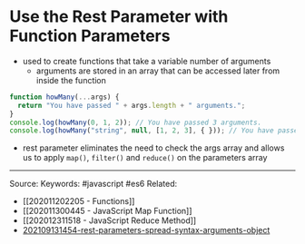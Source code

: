 # Use the Rest Parameter with Function Parameters
- used to create functions that take a variable number of arguments
	- arguments are stored in an array that can be accessed later from inside the function

```js
function howMany(...args) {
  return "You have passed " + args.length + " arguments.";
}
console.log(howMany(0, 1, 2)); // You have passed 3 arguments.
console.log(howMany("string", null, [1, 2, 3], { })); // You have passed 4 arguments.
```
- rest parameter eliminates the need to check the args array and allows us to apply `map()`, `filter()` and `reduce()` on the parameters array


---
Source:
Keywords: #javascript #es6
Related: 
- [[202011202205 - Functions]]
- [[202011300445 - JavaScript Map Function]]
- [[202012311518 - JavaScript Reduce Method]]
- [202109131454-rest-parameters-spread-syntax-arguments-object](202109131454-rest-parameters-spread-syntax-arguments-object.md)
